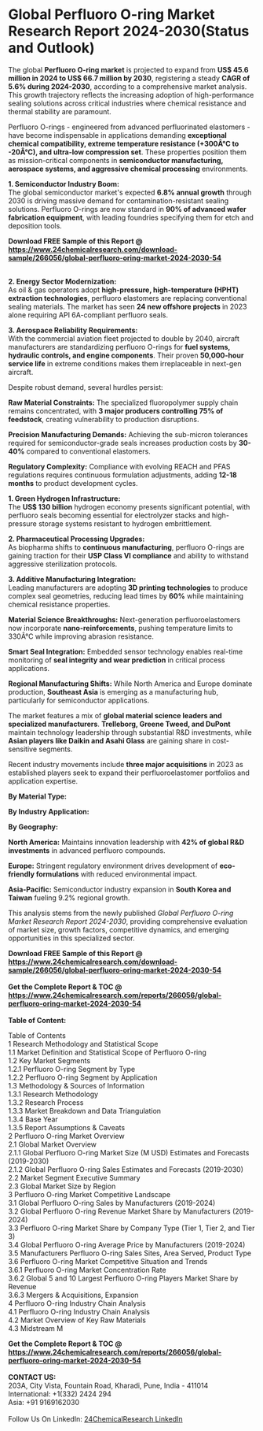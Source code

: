 <h1>Global Perfluoro O-ring Market Research Report 2024-2030(Status and Outlook)</h1><p>The global <strong>Perfluoro O-ring market</strong> is projected to expand from <strong>US$ 45.6 million in 2024 to US$ 66.7 million by 2030</strong>, registering a steady <strong>CAGR of 5.6% during 2024-2030</strong>, according to a comprehensive market analysis. This growth trajectory reflects the increasing adoption of high-performance sealing solutions across critical industries where chemical resistance and thermal stability are paramount.</p><p>Perfluoro O-rings - engineered from advanced perfluorinated elastomers - have become indispensable in applications demanding <strong>exceptional chemical compatibility, extreme temperature resistance (+300Â°C to -20Â°C), and ultra-low compression set</strong>. These properties position them as mission-critical components in <strong>semiconductor manufacturing, aerospace systems, and aggressive chemical processing</strong> environments.</p><p><strong>1. Semiconductor Industry Boom:</strong><br>
The global semiconductor market's expected <strong>6.8% annual growth</strong> through 2030 is driving massive demand for contamination-resistant sealing solutions. Perfluoro O-rings are now standard in <strong>90% of advanced wafer fabrication equipment</strong>, with leading foundries specifying them for etch and deposition tools.</p><div><b>Download FREE Sample of this Report @ 
            <a href="https://www.24chemicalresearch.com/download-sample/266056/global-perfluoro-oring-market-2024-2030-54">
            https://www.24chemicalresearch.com/download-sample/266056/global-perfluoro-oring-market-2024-2030-54</a></b></div><br><p><strong>2. Energy Sector Modernization:</strong><br>
As oil &amp; gas operators adopt <strong>high-pressure, high-temperature (HPHT) extraction technologies</strong>, perfluoro elastomers are replacing conventional sealing materials. The market has seen <strong>24 new offshore projects</strong> in 2023 alone requiring API 6A-compliant perfluoro seals.</p><p><strong>3. Aerospace Reliability Requirements:</strong><br>
With the commercial aviation fleet projected to double by 2040, aircraft manufacturers are standardizing perfluoro O-rings for <strong>fuel systems, hydraulic controls, and engine components</strong>. Their proven <strong>50,000-hour service life</strong> in extreme conditions makes them irreplaceable in next-gen aircraft.</p><p>Despite robust demand, several hurdles persist:</p><p><strong>Raw Material Constraints:</strong> The specialized fluoropolymer supply chain remains concentrated, with <strong>3 major producers controlling 75% of feedstock</strong>, creating vulnerability to production disruptions.</p><p><strong>Precision Manufacturing Demands:</strong> Achieving the sub-micron tolerances required for semiconductor-grade seals increases production costs by <strong>30-40%</strong> compared to conventional elastomers.</p><p><strong>Regulatory Complexity:</strong> Compliance with evolving REACH and PFAS regulations requires continuous formulation adjustments, adding <strong>12-18 months</strong> to product development cycles.</p><p><strong>1. Green Hydrogen Infrastructure:</strong><br>
The <strong>US$ 130 billion</strong> hydrogen economy presents significant potential, with perfluoro seals becoming essential for electrolyzer stacks and high-pressure storage systems resistant to hydrogen embrittlement.</p><p><strong>2. Pharmaceutical Processing Upgrades:</strong><br>
As biopharma shifts to <strong>continuous manufacturing</strong>, perfluoro O-rings are gaining traction for their <strong>USP Class VI compliance</strong> and ability to withstand aggressive sterilization protocols.</p><p><strong>3. Additive Manufacturing Integration:</strong><br>
Leading manufacturers are adopting <strong>3D printing technologies</strong> to produce complex seal geometries, reducing lead times by <strong>60%</strong> while maintaining chemical resistance properties.</p><p><strong>Material Science Breakthroughs:</strong> Next-generation perfluoroelastomers now incorporate <strong>nano-reinforcements</strong>, pushing temperature limits to 330Â°C while improving abrasion resistance.</p><p><strong>Smart Seal Integration:</strong> Embedded sensor technology enables real-time monitoring of <strong>seal integrity and wear prediction</strong> in critical process applications.</p><p><strong>Regional Manufacturing Shifts:</strong> While North America and Europe dominate production, <strong>Southeast Asia</strong> is emerging as a manufacturing hub, particularly for semiconductor applications.</p><p>The market features a mix of <strong>global material science leaders and specialized manufacturers</strong>. <strong>Trelleborg, Greene Tweed, and DuPont</strong> maintain technology leadership through substantial R&amp;D investments, while <strong>Asian players like Daikin and Asahi Glass</strong> are gaining share in cost-sensitive segments.</p><p>Recent industry movements include <strong>three major acquisitions</strong> in 2023 as established players seek to expand their perfluoroelastomer portfolios and application expertise.</p><p><strong>By Material Type:</strong></p><p><strong>By Industry Application:</strong></p><p><strong>By Geography:</strong></p><p><strong>North America:</strong> Maintains innovation leadership with <strong>42% of global R&amp;D investments</strong> in advanced perfluoro compounds.</p><p><strong>Europe:</strong> Stringent regulatory environment drives development of <strong>eco-friendly formulations</strong> with reduced environmental impact.</p><p><strong>Asia-Pacific:</strong> Semiconductor industry expansion in <strong>South Korea and Taiwan</strong> fueling 9.2% regional growth.</p><p>This analysis stems from the newly published <em>Global Perfluoro O-ring Market Research Report 2024-2030</em>, providing comprehensive evaluation of market size, growth factors, competitive dynamics, and emerging opportunities in this specialized sector.</p><div><b>Download FREE Sample of this Report @ 
            <a href="https://www.24chemicalresearch.com/download-sample/266056/global-perfluoro-oring-market-2024-2030-54">
            https://www.24chemicalresearch.com/download-sample/266056/global-perfluoro-oring-market-2024-2030-54</a></b></div><br><div><b>Get the Complete Report & TOC @ 
            <a href="https://www.24chemicalresearch.com/reports/266056/global-perfluoro-oring-market-2024-2030-54">
            https://www.24chemicalresearch.com/reports/266056/global-perfluoro-oring-market-2024-2030-54</a></b></div><br>
            <b>Table of Content:</b><p>Table of Contents<br />
1 Research Methodology and Statistical Scope<br />
1.1 Market Definition and Statistical Scope of Perfluoro O-ring<br />
1.2 Key Market Segments<br />
1.2.1 Perfluoro O-ring Segment by Type<br />
1.2.2 Perfluoro O-ring Segment by Application<br />
1.3 Methodology & Sources of Information<br />
1.3.1 Research Methodology<br />
1.3.2 Research Process<br />
1.3.3 Market Breakdown and Data Triangulation<br />
1.3.4 Base Year<br />
1.3.5 Report Assumptions & Caveats<br />
2 Perfluoro O-ring Market Overview<br />
2.1 Global Market Overview<br />
2.1.1 Global Perfluoro O-ring Market Size (M USD) Estimates and Forecasts (2019-2030)<br />
2.1.2 Global Perfluoro O-ring Sales Estimates and Forecasts (2019-2030)<br />
2.2 Market Segment Executive Summary<br />
2.3 Global Market Size by Region<br />
3 Perfluoro O-ring Market Competitive Landscape<br />
3.1 Global Perfluoro O-ring Sales by Manufacturers (2019-2024)<br />
3.2 Global Perfluoro O-ring Revenue Market Share by Manufacturers (2019-2024)<br />
3.3 Perfluoro O-ring Market Share by Company Type (Tier 1, Tier 2, and Tier 3)<br />
3.4 Global Perfluoro O-ring Average Price by Manufacturers (2019-2024)<br />
3.5 Manufacturers Perfluoro O-ring Sales Sites, Area Served, Product Type<br />
3.6 Perfluoro O-ring Market Competitive Situation and Trends<br />
3.6.1 Perfluoro O-ring Market Concentration Rate<br />
3.6.2 Global 5 and 10 Largest Perfluoro O-ring Players Market Share by Revenue<br />
3.6.3 Mergers & Acquisitions, Expansion<br />
4 Perfluoro O-ring Industry Chain Analysis<br />
4.1 Perfluoro O-ring Industry Chain Analysis<br />
4.2 Market Overview of Key Raw Materials<br />
4.3 Midstream M</p><div><b>Get the Complete Report & TOC @ 
            <a href="https://www.24chemicalresearch.com/reports/266056/global-perfluoro-oring-market-2024-2030-54">
            https://www.24chemicalresearch.com/reports/266056/global-perfluoro-oring-market-2024-2030-54</a></b></div><br><b>CONTACT US:</b><br>
            203A, City Vista, Fountain Road, Kharadi, Pune, India - 411014<br>
            International: +1(332) 2424 294<br>
            Asia: +91 9169162030 <br><br>
            Follow Us On LinkedIn: <a href="https://www.linkedin.com/company/24chemicalresearch/">24ChemicalResearch LinkedIn</a>